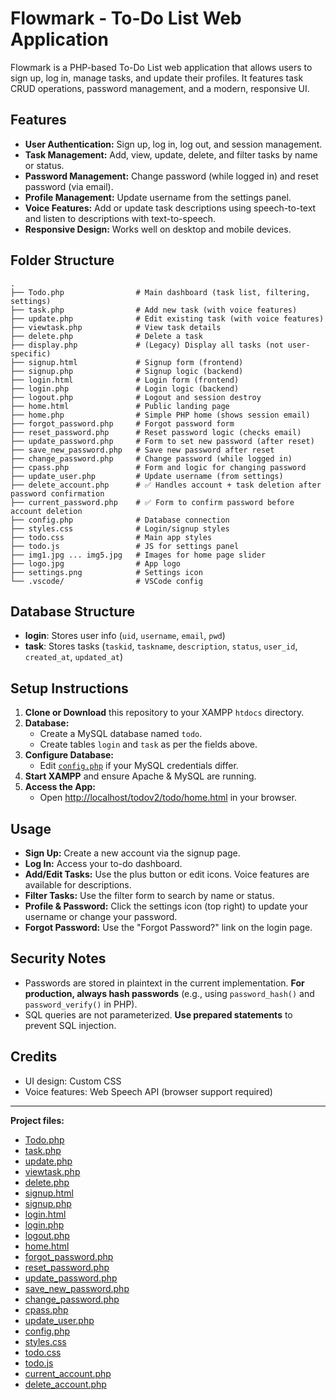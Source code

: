 # Flowmark - To-Do List Web Application

Flowmark is a PHP-based To-Do List web application that allows users to sign up, log in, manage tasks, and update their profiles. It features task CRUD operations, password management, and a modern, responsive UI.

## Features

- **User Authentication:** Sign up, log in, log out, and session management.
- **Task Management:** Add, view, update, delete, and filter tasks by name or status.
- **Password Management:** Change password (while logged in) and reset password (via email).
- **Profile Management:** Update username from the settings panel.
- **Voice Features:** Add or update task descriptions using speech-to-text and listen to descriptions with text-to-speech.
- **Responsive Design:** Works well on desktop and mobile devices.

## Folder Structure

```
.
├── Todo.php                # Main dashboard (task list, filtering, settings)
├── task.php                # Add new task (with voice features)
├── update.php              # Edit existing task (with voice features)
├── viewtask.php            # View task details
├── delete.php              # Delete a task
├── display.php             # (Legacy) Display all tasks (not user-specific)
├── signup.html             # Signup form (frontend)
├── signup.php              # Signup logic (backend)
├── login.html              # Login form (frontend)
├── login.php               # Login logic (backend)
├── logout.php              # Logout and session destroy
├── home.html               # Public landing page
├── home.php                # Simple PHP home (shows session email)
├── forgot_password.php     # Forgot password form
├── reset_password.php      # Reset password logic (checks email)
├── update_password.php     # Form to set new password (after reset)
├── save_new_password.php   # Save new password after reset
├── change_password.php     # Change password (while logged in)
├── cpass.php               # Form and logic for changing password
├── update_user.php         # Update username (from settings)
├── delete_account.php      # ✅ Handles account + task deletion after password confirmation
├── current_password.php    # ✅ Form to confirm password before account deletion
├── config.php              # Database connection
├── styles.css              # Login/signup styles
├── todo.css                # Main app styles
├── todo.js                 # JS for settings panel
├── img1.jpg ... img5.jpg   # Images for home page slider
├── logo.jpg                # App logo
├── settings.png            # Settings icon
└── .vscode/                # VSCode config

```

## Database Structure

- **login**: Stores user info (`uid`, `username`, `email`, `pwd`)
- **task**: Stores tasks (`taskid`, `taskname`, `description`, `status`, `user_id`, `created_at`, `updated_at`)

## Setup Instructions

1. **Clone or Download** this repository to your XAMPP `htdocs` directory.
2. **Database:**
   - Create a MySQL database named `todo`.
   - Create tables `login` and `task` as per the fields above.
3. **Configure Database:**
   - Edit [`config.php`](config.php) if your MySQL credentials differ.
4. **Start XAMPP** and ensure Apache & MySQL are running.
5. **Access the App:**
   - Open [http://localhost/todov2/todo/home.html](http://localhost/todov2/todo/home.html) in your browser.

## Usage

- **Sign Up:** Create a new account via the signup page.
- **Log In:** Access your to-do dashboard.
- **Add/Edit Tasks:** Use the plus button or edit icons. Voice features are available for descriptions.
- **Filter Tasks:** Use the filter form to search by name or status.
- **Profile & Password:** Click the settings icon (top right) to update your username or change your password.
- **Forgot Password:** Use the "Forgot Password?" link on the login page.

## Security Notes

- Passwords are stored in plaintext in the current implementation. **For production, always hash passwords** (e.g., using `password_hash()` and `password_verify()` in PHP).
- SQL queries are not parameterized. **Use prepared statements** to prevent SQL injection.

## Credits

- UI design: Custom CSS
- Voice features: Web Speech API (browser support required)

---

**Project files:**  
- [Todo.php](Todo.php)  
- [task.php](task.php)  
- [update.php](update.php)  
- [viewtask.php](viewtask.php)  
- [delete.php](delete.php)  
- [signup.html](signup.html)  
- [signup.php](signup.php)  
- [login.html](login.html)  
- [login.php](login.php)  
- [logout.php](logout.php)  
- [home.html](home.html)  
- [forgot_password.php](forgot_password.php)  
- [reset_password.php](reset_password.php)  
- [update_password.php](update_password.php)  
- [save_new_password.php](save_new_password.php)  
- [change_password.php](change_password.php)  
- [cpass.php](cpass.php)  
- [update_user.php](update_user.php)  
- [config.php](config.php)  
- [styles.css](styles.css)  
- [todo.css](todo.css)  
- [todo.js](todo.js)
- [current_account.php](current_account.php)
- [delete_account.php](delete_account.php)
